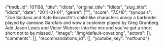 {"tmdb_id": 101168, "title": "Idiots", "original_title": "Idiots", "slug_title": "idiots", "date": "2011-01-01", "genre": [""], "score": "7.5/10", "synopsis": "Zoe Saldana and Kate Bosworth's child-like characters annoy a bartender played by Janeane Garofalo and wow a customer played by Greg Grunberg. Add Jason Lewis and Victor Webster into the mix and you've got a short short not to be missed.", "image": "/img/default-cover.png", "actors": [], "comments": [], "recommandations_id": [], "youtube_key": "notfound"}